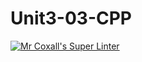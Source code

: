 # Unit3-03-CPP
[![Mr Coxall's Super Linter](https://github.com/ICS3U-Programming-Spencer-S/Unit3-03-CPP/workflows/Mr%20Coxall's%20Super%20Linter/badge.svg)](https://github.com/ICS3U-Programming-Spencer-S/Unit3-03-CPP/actions/)
